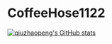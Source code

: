 # CoffeeHose1122

[![qiuzhaopeng's GitHub stats](https://github-readme-stats.vercel.app/api?username=CoffeeHose1122&hide_title=true&hide_border=true&show_icons=true&include_all_commits=true&line_height=21&bg_color=0,EC6C6C,FFD479,FFFC79,73FA79&theme=graywhite&locale=cn)](https://github.com/anuraghazra/github-readme-stats)

